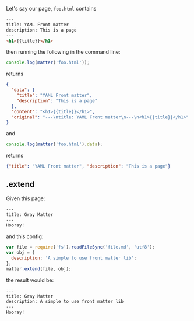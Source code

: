 
Let's say our page, `foo.html` contains

```html
---
title: YAML Front matter
description: This is a page
---
<h1>{{title}}</h1>
```

then running the following in the command line:

```js
console.log(matter('foo.html'));
```
returns

```json
{
  "data": {
    "title": "YAML Front matter",
    "description": "This is a page"
  },
  "content": "<h1>{{title}}</h1>",
  "original": "---\ntitle: YAML Front matter\n---\n<h1>{{title}}</h1>"
}
```
and

```js
console.log(matter('foo.html').data);
```
returns


```json
{"title": "YAML Front matter", "description": "This is a page"}
```

## .extend

Given this page:

```html
---
title: Gray Matter
---
Hooray!
```
and this config:

```js
var file = require('fs').readFileSync('file.md', 'utf8');
var obj = {
  description: 'A simple to use front matter lib';
};
matter.extend(file, obj);
```

the result would be:

```html
---
title: Gray Matter
description: A simple to use front matter lib
---
Hooray!
```
